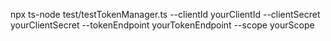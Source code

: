 npx ts-node test/testTokenManager.ts --clientId yourClientId --clientSecret yourClientSecret --tokenEndpoint yourTokenEndpoint --scope yourScope
